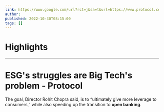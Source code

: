 ```yaml
---
link: https://www.google.com/url?rct=j&sa=t&url=https://www.protocol.com/newsletters/sourcecode/esg-big-tech&ct=ga&cd=CAIyHzVmNjkxZDEzNTU2NWU1MTc6Y29tLmJyOnB0OkJSOkw&usg=AOvVaw0arwdB1yVWmQWwTOeS3vBd
author:  
published: 2022-10-30T08:15:00
tags: []
---
```

# Highlights


---
# ESG&#39;s struggles are Big Tech&#39;s problem - Protocol
The goal, Director Rohit Chopra said, is to “ultimately give more leverage to consumers,” while also speeding up the transition to **open banking**.